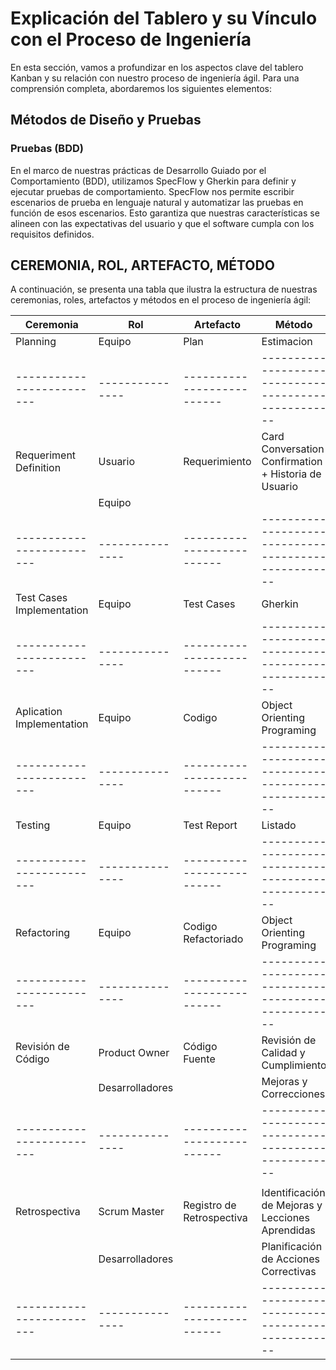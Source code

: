 # Explicación del Tablero y su Vínculo con el Proceso de Ingeniería

En esta sección, vamos a profundizar en los aspectos clave del tablero Kanban y su relación con nuestro proceso de ingeniería ágil. Para una comprensión completa, abordaremos los siguientes elementos:

## Métodos de Diseño y Pruebas

### Pruebas (BDD)

En el marco de nuestras prácticas de Desarrollo Guiado por el Comportamiento (BDD), utilizamos SpecFlow y Gherkin para definir y ejecutar pruebas de comportamiento. SpecFlow nos permite escribir escenarios de prueba en lenguaje natural y automatizar las pruebas en función de esos escenarios. Esto garantiza que nuestras características se alineen con las expectativas del usuario y que el software cumpla con los requisitos definidos.

## CEREMONIA, ROL, ARTEFACTO, MÉTODO

A continuación, se presenta una tabla que ilustra la estructura de nuestras ceremonias, roles, artefactos y métodos en el proceso de ingeniería ágil:

| Ceremonia                 | Rol             | Artefacto                  | Método                                               |
| ------------------------- | --------------- | -------------------------- | ---------------------------------------------------- |
| Planning                  | Equipo          | Plan                       | Estimacion                                           |
| ------------------------- | --------------- | -------------------------- | ---------------------------------------------------- |
| Requeriment Definition    | Usuario         | Requerimiento              | Card Conversation Confirmation + Historia de Usuario |
|                           | Equipo          |                            |                                                      |
| ------------------------- | --------------- | -------------------------- | ---------------------------------------------------- |
| Test Cases Implementation | Equipo          | Test Cases                 | Gherkin                                              |
| ------------------------- | --------------- | -------------------------- | ---------------------------------------------------- |
| Aplication Implementation | Equipo          | Codigo                     | Object Orienting Programing                          |
| ------------------------- | --------------- | -------------------------- | ---------------------------------------------------- |
| Testing                   | Equipo          | Test Report                | Listado                                              |
| ------------------------- | --------------- | -------------------------- | ---------------------------------------------------- |
| Refactoring               | Equipo          | Codigo Refactoriado        | Object Orienting Programing                          |
| ------------------------- | --------------- | -------------------------- | ---------------------------------------------------- |
| Revisión de Código        | Product Owner   | Código Fuente              | Revisión de Calidad y Cumplimiento                   |
|                           | Desarrolladores |                            | Mejoras y Correcciones                               |
| ------------------------- | --------------- | -------------------------- | ---------------------------------------------------- |
|                           |                 |                            |                                                      |
| Retrospectiva             | Scrum Master    | Registro de Retrospectiva  | Identificación de Mejoras y Lecciones Aprendidas     |
|                           | Desarrolladores |                            | Planificación de Acciones Correctivas                |
| ------------------------- | --------------- | -------------------------- | ---------------------------------------------------- |
